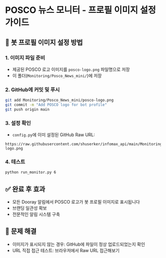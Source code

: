 # POSCO 뉴스 모니터 - 프로필 이미지 설정 가이드

## 🎨 봇 프로필 이미지 설정 방법

### 1. 이미지 파일 준비
- 제공된 POSCO 로고 이미지를 `posco-logo.png` 파일명으로 저장
- 이 폴더(`Monitoring/Posco_News_mini/`)에 저장

### 2. GitHub에 커밋 및 푸시
```bash
git add Monitoring/Posco_News_mini/posco-logo.png
git commit -m "Add POSCO logo for bot profile"
git push origin main
```

### 3. 설정 확인
- `config.py`에 이미 설정된 GitHub Raw URL:
```
https://raw.githubusercontent.com/shuserker/infomax_api/main/Monitoring/Posco_News_mini/posco-logo.png
```

### 4. 테스트
```bash
python run_monitor.py 6
```

## ✅ 완료 후 효과
- 모든 Dooray 알림에서 POSCO 로고가 봇 프로필 이미지로 표시됩니다
- 브랜딩 일관성 확보
- 전문적인 알림 시스템 구축

## 🔧 문제 해결
- 이미지가 표시되지 않는 경우: GitHub에 파일이 정상 업로드되었는지 확인
- URL 직접 접근 테스트: 브라우저에서 Raw URL 접근해보기